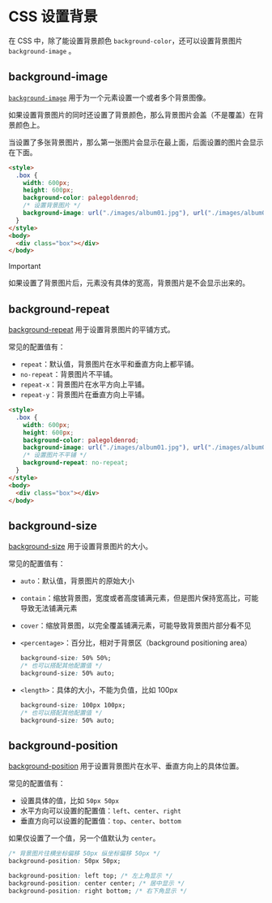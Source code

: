 # CSS 设置背景

在 CSS 中，除了能设置背景颜色 `background-color`，还可以设置背景图片 `background-image` 。

## background-image

[`background-image`](https://developer.mozilla.org/zh-CN/docs/Web/CSS/background-image) 用于为一个元素设置一个或者多个背景图像。

如果设置背景图片的同时还设置了背景颜色，那么背景图片会盖（不是覆盖）在背景颜色上。

当设置了多张背景图片，那么第一张图片会显示在最上面，后面设置的图片会显示在下面。

```html
<style>
  .box {
    width: 600px;
    height: 600px;
    background-color: palegoldenrod;
    /* 设置背景图片 */
    background-image: url("./images/album01.jpg"), url("./images/album02.jpg");
  }
</style>
<body>
  <div class="box"></div>
</body>
```

> [!IMPORTANT]
> 如果设置了背景图片后，元素没有具体的宽高，背景图片是不会显示出来的。

## background-repeat

[background-repeat](https://developer.mozilla.org/zh-CN/docs/Web/CSS/background-repeat) 用于设置背景图片的平铺方式。

常见的配置值有：

- `repeat`：默认值，背景图片在水平和垂直方向上都平铺。
- `no-repeat`：背景图片不平铺。
- `repeat-x`：背景图片在水平方向上平铺。
- `repeat-y`：背景图片在垂直方向上平铺。

```html
<style>
  .box {
    width: 600px;
    height: 600px;
    background-color: palegoldenrod;
    background-image: url("./images/album01.jpg"), url("./images/album02.jpg");
    /* 设置图片不平铺 */
    background-repeat: no-repeat;
  }
</style>
<body>
  <div class="box"></div>
</body>
```

## background-size

[background-size](https://developer.mozilla.org/zh-CN/docs/Web/CSS/background-size) 用于设置背景图片的大小。

常见的配置值有：

- `auto`：默认值，背景图片的原始大小
- `contain`：缩放背景图，宽度或者高度铺满元素，但是图片保持宽高比，可能导致无法铺满元素
- `cover`：缩放背景图，以完全覆盖铺满元素，可能导致背景图片部分看不见
- `<percentage>`：百分比，相对于背景区（background positioning area）

  ```css
  background-size: 50% 50%;
  /* 也可以搭配其他配置值 */
  background-size: 50% auto;
  ```

- `<length>`：具体的大小，不能为负值，比如 100px

  ```css
  background-size: 100px 100px;
  /* 也可以搭配其他配置值 */
  background-size: 50% auto;
  ```

## background-position

[background-position](https://developer.mozilla.org/zh-CN/docs/Web/CSS/background-position) 用于设置背景图片在水平、垂直方向上的具体位置。

常见的配置值有：

- 设置具体的值，比如 `50px 50px`
- 水平方向可以设置的配置值：`left`、`center`、`right`
- 垂直方向可以设置的配置值：`top`、`center`、`bottom`

如果仅设置了一个值，另一个值默认为 `center`。

```css
/* 背景图片往横坐标偏移 50px 纵坐标偏移 50px */
background-position: 50px 50px;

background-position: left top; /* 左上角显示 */
background-position: center center; /* 居中显示 */
background-position: right bottom; /* 右下角显示 */
```
